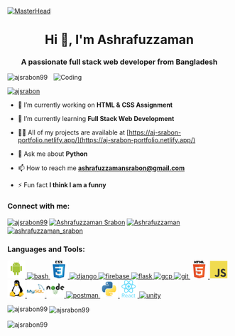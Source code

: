 [![MasterHead](https://media.licdn.com/dms/image/v2/C4E12AQGCWDIkqZ_x2A/article-cover_image-shrink_720_1280/article-cover_image-shrink_720_1280/0/1642425545585?e=1738800000&v=beta&t=b2kOLvOiUVtdF4pUyxYGmeuXdT3kURBU50jyT-olISQ)](https://https://aj-srabon-portfolio.netlify.app/)


<h1 align="center">Hi 👋, I'm Ashrafuzzaman</h1>
<h3 align="center">A passionate full stack web developer from Bangladesh</h3>
<img align="right" alt="Coding" width="400" src="https://camo.githubusercontent.com/2366b34bb903c09617990fb5fff4622f3e941349e846ddb7e73df872a9d21233/68747470733a2f2f63646e2e6472696262626c652e636f6d2f75736572732f3733303730332f73637265656e73686f74732f363538313234332f6176656e746f2e676966">




<p align="left"> <img src="https://komarev.com/ghpvc/?username=ajsrabon99&label=Profile%20views&color=0e75b6&style=flat" alt="ajsrabon99" /> </p>

<p align="left"> <a href="https://twitter.com/ajsrabon" target="blank"><img src="https://img.shields.io/twitter/follow/ajsrabon?logo=twitter&style=for-the-badge" alt="ajsrabon" /></a> </p>

- 🔭 I’m currently working on **HTML & CSS Assignment**

- 🌱 I’m currently learning **Full Stack Web Development**

- 👨‍💻 All of my projects are available at [https://aj-srabon-portfolio.netlify.app/](https://aj-srabon-portfolio.netlify.app/)

- 💬 Ask me about **Python**

- 📫 How to reach me **ashrafuzzamansrabon@gmail.com**

- ⚡ Fun fact **I think I am a funny**

<h3 align="left">Connect with me:</h3>
<p align="left">
<a href="https://twitter.com/ajsrabon99" target="blank"><img align="center" src="https://raw.githubusercontent.com/rahuldkjain/github-profile-readme-generator/master/src/images/icons/Social/twitter.svg" alt="ajsrabon99" height="30" width="40" /></a>
<a href="[https://linkedin.com/in/Ashrafuzzaman Srabon](https://www.linkedin.com/in/ashrafuzzaman-srabon-83360229b/)" target="blank"><img align="center" src="https://raw.githubusercontent.com/rahuldkjain/github-profile-readme-generator/master/src/images/icons/Social/linked-in-alt.svg" alt="Ashrafuzzaman Srabon" height="30" width="40" /></a>
<a href="https://fb.com/Ashrafuzzaman" target="blank"><img align="center" src="https://raw.githubusercontent.com/rahuldkjain/github-profile-readme-generator/master/src/images/icons/Social/facebook.svg" alt="Ashrafuzzaman" height="30" width="40" /></a>
<a href="https://instagram.com/ashrafuzzaman_srabon" target="blank"><img align="center" src="https://raw.githubusercontent.com/rahuldkjain/github-profile-readme-generator/master/src/images/icons/Social/instagram.svg" alt="ashrafuzzaman_srabon" height="30" width="40" /></a>
</p>

<h3 align="left">Languages and Tools:</h3>
<p align="left"> <a href="https://developer.android.com" target="_blank" rel="noreferrer"> <img src="https://raw.githubusercontent.com/devicons/devicon/master/icons/android/android-original-wordmark.svg" alt="android" width="40" height="40"/> </a> <a href="https://www.gnu.org/software/bash/" target="_blank" rel="noreferrer"> <img src="https://www.vectorlogo.zone/logos/gnu_bash/gnu_bash-icon.svg" alt="bash" width="40" height="40"/> </a> <a href="https://www.w3schools.com/css/" target="_blank" rel="noreferrer"> <img src="https://raw.githubusercontent.com/devicons/devicon/master/icons/css3/css3-original-wordmark.svg" alt="css3" width="40" height="40"/> </a> <a href="https://www.djangoproject.com/" target="_blank" rel="noreferrer"> <img src="https://cdn.worldvectorlogo.com/logos/django.svg" alt="django" width="40" height="40"/> </a> <a href="https://firebase.google.com/" target="_blank" rel="noreferrer"> <img src="https://www.vectorlogo.zone/logos/firebase/firebase-icon.svg" alt="firebase" width="40" height="40"/> </a> <a href="https://flask.palletsprojects.com/" target="_blank" rel="noreferrer"> <img src="https://www.vectorlogo.zone/logos/pocoo_flask/pocoo_flask-icon.svg" alt="flask" width="40" height="40"/> </a> <a href="https://cloud.google.com" target="_blank" rel="noreferrer"> <img src="https://www.vectorlogo.zone/logos/google_cloud/google_cloud-icon.svg" alt="gcp" width="40" height="40"/> </a> <a href="https://git-scm.com/" target="_blank" rel="noreferrer"> <img src="https://www.vectorlogo.zone/logos/git-scm/git-scm-icon.svg" alt="git" width="40" height="40"/> </a> <a href="https://www.w3.org/html/" target="_blank" rel="noreferrer"> <img src="https://raw.githubusercontent.com/devicons/devicon/master/icons/html5/html5-original-wordmark.svg" alt="html5" width="40" height="40"/> </a> <a href="https://developer.mozilla.org/en-US/docs/Web/JavaScript" target="_blank" rel="noreferrer"> <img src="https://raw.githubusercontent.com/devicons/devicon/master/icons/javascript/javascript-original.svg" alt="javascript" width="40" height="40"/> </a> <a href="https://www.linux.org/" target="_blank" rel="noreferrer"> <img src="https://raw.githubusercontent.com/devicons/devicon/master/icons/linux/linux-original.svg" alt="linux" width="40" height="40"/> </a> <a href="https://www.mysql.com/" target="_blank" rel="noreferrer"> <img src="https://raw.githubusercontent.com/devicons/devicon/master/icons/mysql/mysql-original-wordmark.svg" alt="mysql" width="40" height="40"/> </a> <a href="https://nodejs.org" target="_blank" rel="noreferrer"> <img src="https://raw.githubusercontent.com/devicons/devicon/master/icons/nodejs/nodejs-original-wordmark.svg" alt="nodejs" width="40" height="40"/> </a> <a href="https://postman.com" target="_blank" rel="noreferrer"> <img src="https://www.vectorlogo.zone/logos/getpostman/getpostman-icon.svg" alt="postman" width="40" height="40"/> </a> <a href="https://www.python.org" target="_blank" rel="noreferrer"> <img src="https://raw.githubusercontent.com/devicons/devicon/master/icons/python/python-original.svg" alt="python" width="40" height="40"/> </a> <a href="https://reactjs.org/" target="_blank" rel="noreferrer"> <img src="https://raw.githubusercontent.com/devicons/devicon/master/icons/react/react-original-wordmark.svg" alt="react" width="40" height="40"/> </a> <a href="https://unity.com/" target="_blank" rel="noreferrer"> <img src="https://www.vectorlogo.zone/logos/unity3d/unity3d-icon.svg" alt="unity" width="40" height="40"/> </a> </p>

<p><img align="left" src="https://github-readme-stats.vercel.app/api/top-langs?username=ajsrabon99&show_icons=true&locale=en&layout=compact" alt="ajsrabon99" /></p>

<p>&nbsp;<img align="center" src="https://github-readme-stats.vercel.app/api?username=ajsrabon99&show_icons=true&locale=en" alt="ajsrabon99" /></p>

<p><img align="center" src="https://github-readme-streak-stats.herokuapp.com/?user=ajsrabon99&" alt="ajsrabon99" /></p>
